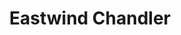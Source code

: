 ---
layout: place
title: "Eastwind Chandler"
permalink: /arizona/chandler/eastwind-chandler.html
stateAbbr: AZ
stateName: Arizona
cityName: Chandler
seo:
  name: "Eastwind Chandler"
  type: Restaurant
  links: https://www.facebook.com/EastwindSushi/
description: "Eastwind Chandler serves delicious sushi in Chandler, Arizona. Try fresh Japanese dishes for a great dining experience. "
place_id: ChIJjXHIYhCqK4cRMcY6eXYJhGs
photos:
  - name: >-
      places/ChIJjXHIYhCqK4cRMcY6eXYJhGs/photos/AeeoHcKQ-V7D4pavtYufFSw1Q2e6zjqBya315RqpW1xo89zIB7ntCUCR3xS26C1_jgOxfa1_ttBOkQNmirzQjGGDtS_Oq6_nViVVs6ymZzYsO4LWoMmKMxA1LpAtdYODdDn1RT8lAFTGgiMJDVmVsx4T6Eu8ewsAvRQ2CRODwurPRc4f9vpIt_V3Lw01pQupdnIW2mYX_7qvik9QCOZwStdPRitkbnxiTaRADYiinNbXFuKGxIye8oc58Un-nOF1bJaaTN1RIn_RdL7ABIG-zpV6wG_Md2gn2NAX7W-T3bfdi1k14Um94Ge7G6bVlrG5LQQeG36wzJy3aecJUghZCgUITsvC87R0-9P-KeGkahbKepQCJf2ks-sqFfpPkslrnWLuYffSO6wDbq25d3Q7NvoU2PbG6VE5KDXpQmONY_DaXFMu7w
    widthPx: 3024
    heightPx: 2025
    authorAttributions:
      - displayName: J.B. Chandler
        uri: https://maps.google.com/maps/contrib/103471665700905615546
        photoUri: >-
          https://lh3.googleusercontent.com/a-/ALV-UjUQm7AtX9lKnS0sSjA8jzahBnHwLlBVW4zXJna35JoUB0_WXgQXBQ=s100-p-k-no-mo
    flagContentUri: >-
      https://www.google.com/local/imagery/report/?cb_client=maps_api_places.places_api&image_key=!1e10!2sCIHM0ogKEICAgMCAzefOGQ&hl=en-US
    googleMapsUri: >-
      https://www.google.com/maps/place//data=!3m4!1e2!3m2!1sCIHM0ogKEICAgMCAzefOGQ!2e10!4m2!3m1!1s0x872baa1062c8718d:0x6b840976793ac631
  - name: >-
      places/ChIJjXHIYhCqK4cRMcY6eXYJhGs/photos/AeeoHcJum6UzqanDC0l5Ncx57B1Z7nfInzPxTro3ZvQ-HV7wVYZvbtC2zwroxzwlQCr3N5Lkd3vpL4FzWBz9W-Z9MLm9NtK7Hv_XmQ3FE9B5lPENypzh8CsWnzROYLZnUP56mvHTnt7KVqP19dVUQnTLnB_Hk7ue-rXT8fkcOusOtq4HcZNAIZm6q2-1zkf8AVeMLxNZVJWQaaUsuarMSOx3RyRsFP61S0gBFmpAjq_5u7knr8a-lRmBwdMkDWx0eyjJou10EwUa9UIAO73OPSncqxyjAzTI-QEOUe-9MUIIxyX2svlUUEZueIBqaIlzDvM4bs9tsrAI8SA5eXXtoW5eT_nx7FFNsdkd2kq4vBUZ8r4Ek-qeCUZDucMbiuAoFVGDe_w1L-1BOlO-G7Of5AU3l7l3uTSieYWa6AZSyi0iZXzQ9ao
    widthPx: 4000
    heightPx: 3000
    authorAttributions:
      - displayName: Shyla Pimentel
        uri: https://maps.google.com/maps/contrib/114881137498260919969
        photoUri: >-
          https://lh3.googleusercontent.com/a-/ALV-UjUOyBWFYbsbHn28QP0pyJ_-Tsc9XB84TTBY3QWhEb7EHyBIR1tAKw=s100-p-k-no-mo
    flagContentUri: >-
      https://www.google.com/local/imagery/report/?cb_client=maps_api_places.places_api&image_key=!1e10!2sCIHM0ogKEICAgIDG2day6gE&hl=en-US
    googleMapsUri: >-
      https://www.google.com/maps/place//data=!3m4!1e2!3m2!1sCIHM0ogKEICAgIDG2day6gE!2e10!4m2!3m1!1s0x872baa1062c8718d:0x6b840976793ac631
  - name: >-
      places/ChIJjXHIYhCqK4cRMcY6eXYJhGs/photos/AeeoHcLWqakQmMjUtoX7b7ZbSpINryyZrafBTtoGjeh71ibrwqePcLXpnNtMlMP0q1jyaBerZsyi3sTTYq3fmdf7P2hLpVWrEVd8LLnVm-GbTa_zF1qD938N0Gech0C2UFTHX-3fEuAdnV2ui7EhNJPD6OE70BQwHHKAnMlMuOucd7ZJfwcxCOgziTP5b4CytgiiEibw9N3gvhOtsbeWryeHyMgltF3eZT_rbyGqEQi1_fbAl37Peua3f9RaR15W7qrThtqGEw9xUJaC83vvT4uCKGvRdkqbkKE6uiya8FTegWe_ojaUVZkMS3ZiplelnUsjfzrKayLKy6cHUfBbbE27zjJO6TILeUP1xgWbRH4JCOtL3N5kPt5V7K-QDe1gcXueAEgbay6VYw4hwjlXL9Svu2E6ghp32BG7jp-N90zxZCs
    widthPx: 4000
    heightPx: 3000
    authorAttributions:
      - displayName: edb vista
        uri: https://maps.google.com/maps/contrib/109340837297122734163
        photoUri: >-
          https://lh3.googleusercontent.com/a-/ALV-UjUopDmISsSCd44YHfhq651C-IFcb3y0Cfr7kRerg2k0-x3SK8Ud=s100-p-k-no-mo
    flagContentUri: >-
      https://www.google.com/local/imagery/report/?cb_client=maps_api_places.places_api&image_key=!1e10!2sCIHM0ogKEICAgICq_PLjSw&hl=en-US
    googleMapsUri: >-
      https://www.google.com/maps/place//data=!3m4!1e2!3m2!1sCIHM0ogKEICAgICq_PLjSw!2e10!4m2!3m1!1s0x872baa1062c8718d:0x6b840976793ac631
  - name: >-
      places/ChIJjXHIYhCqK4cRMcY6eXYJhGs/photos/AeeoHcJXsHTkBApHHzaX1ih_yOZ-ZvAaQARe2PGjjRHNCChNGAABwCqBkGaFa1__muccgaTRGK4P66BnQe38rUDqHKFqssV4vr5MeyIE7eOS86qji1y3LKTqMIAV2Ock8gIJuWnRazvurJrzCoHmYsZEI9-DPDoRJ0oiezlnRBZKjbZYpuKRmagBhnRkv3scFv5nwIezU-Gi5tAuz86gl_nHYbMmMloN9jjK2BdV0tTvNv2xBRccENxx-ZkdOffmVGtdx7LnfduroIFQ1E1KImBQZoQDCTnrD1miIo4Ny8YKdezz1Pxn3M0WYMNZBDGIZk8BZgY6GbWkUH1z_j-CBTqEQH1un4eJ8u5fJt5qYvVibbnrHfIfBqnmw2Jbk9cKHYliHAXerGi07SSnkLAxan-2LY3YM8q1rfYcZC32_5ukDrdjia71
    widthPx: 3874
    heightPx: 2906
    authorAttributions:
      - displayName: Patrick Murphy
        uri: https://maps.google.com/maps/contrib/118047827104495690276
        photoUri: >-
          https://lh3.googleusercontent.com/a-/ALV-UjUGsBGspAH-U7Cf-7LZmh9IS-08Nc5H05OJ_Ln1cgC8etuX_wCr=s100-p-k-no-mo
    flagContentUri: >-
      https://www.google.com/local/imagery/report/?cb_client=maps_api_places.places_api&image_key=!1e10!2sCIHM0ogKEICAgICjruOs_QE&hl=en-US
    googleMapsUri: >-
      https://www.google.com/maps/place//data=!3m4!1e2!3m2!1sCIHM0ogKEICAgICjruOs_QE!2e10!4m2!3m1!1s0x872baa1062c8718d:0x6b840976793ac631
  - name: >-
      places/ChIJjXHIYhCqK4cRMcY6eXYJhGs/photos/AeeoHcKOBiLg6tujXHSgkhelAc2K7EBLas6r4cnSFJkuvbWQC46jIj7XKzhPG1a8m3cqkZ8ZIXH_cII1tJEgpP5zINnVkNRjY5Y_YkPlSy5McOg7KmmajlSo3JZZQXlgZQXKNticAh0OCKKI-tSC2oa4AUvCg_rvW5USdFyA87gbxql5EUC4ueyeWs8_MU_J_wqacEQJrsXxUK2Vx73Fgi_7zNdqwt4jQ_WXoueMSrs-_7qWvMpeAvocr8EBgffqwLcL2s3wcjmmTLoHmwMoHbtTFZP4lY6I7kNpDdZ9Y48WmLKtRThp76FqsfLlXOBZv-Qtkt0a9gNLa_thU-w9r55TTgVpPPV2YgizIZwxW7v6tE7QMh36eQXDcBGb_bdzdeVKUdRndS3Ycl6T4doF8eo1aVb6Yr9KlX2gglQBUnQ4jNJo1w
    widthPx: 3000
    heightPx: 4000
    authorAttributions:
      - displayName: Tyson Willard
        uri: https://maps.google.com/maps/contrib/118181508088334054942
        photoUri: >-
          https://lh3.googleusercontent.com/a-/ALV-UjXXarokGL69JYeD6zvGp82OXscNOH_zVenUO_viTbLFCYWrkEQLdQ=s100-p-k-no-mo
    flagContentUri: >-
      https://www.google.com/local/imagery/report/?cb_client=maps_api_places.places_api&image_key=!1e10!2sCIHM0ogKEICAgICmuYCBJg&hl=en-US
    googleMapsUri: >-
      https://www.google.com/maps/place//data=!3m4!1e2!3m2!1sCIHM0ogKEICAgICmuYCBJg!2e10!4m2!3m1!1s0x872baa1062c8718d:0x6b840976793ac631
  - name: >-
      places/ChIJjXHIYhCqK4cRMcY6eXYJhGs/photos/AeeoHcKOPBnJW9pNck-L0FS3Jn5UmBEyTxccVhXxyygpYjw_VwJUuEl6PqKjhZn5hJZEK_w8OwSUlhmrqEAUFo9R5yE9d_oKIWqVPDUvMNDnJMgShClvBZL_L4NpMY1olhlwRa2YsRUKOU52QHlAEoKwtZtlKTc1o9sXUfgLhkC9PM03hfTSv79eh69o5LVh43APM3CoJ9qC4wxuqlD5u_I5fO5rxdWGXDaRCEJvaIiXavDlR2IB5X6UT-JDz8ouWSQfP1opkl-kuBnRQ1rYiyYUINGEZ2kgxYI5dvK3TK9KqW_TzWcM1nkw3rJPd9XzMfpr_GHvhBNekXwxqK-3t6hOUg2_YqAQRCXdPrP_aqajdbUMSt786u5_7O7-VxWXyHVmyr-cer8K6KqblY_DT-6eIKa-DuD2F95pEwC-OzUCpLMruIc
    widthPx: 4032
    heightPx: 3024
    authorAttributions:
      - displayName: Marita Whitaker
        uri: https://maps.google.com/maps/contrib/100512942393648840070
        photoUri: >-
          https://lh3.googleusercontent.com/a-/ALV-UjWN76VKCkoyIyq_JRbiflDAPg5qOEVx5ehus0HV_DIr33wY70J24w=s100-p-k-no-mo
    flagContentUri: >-
      https://www.google.com/local/imagery/report/?cb_client=maps_api_places.places_api&image_key=!1e10!2sCIHM0ogKEICAgID4-aSTxgE&hl=en-US
    googleMapsUri: >-
      https://www.google.com/maps/place//data=!3m4!1e2!3m2!1sCIHM0ogKEICAgID4-aSTxgE!2e10!4m2!3m1!1s0x872baa1062c8718d:0x6b840976793ac631
  - name: >-
      places/ChIJjXHIYhCqK4cRMcY6eXYJhGs/photos/AeeoHcLaLcz4SB296OD5s83ZwYE78Z7mv_OWEiVA7gSrIKH5V4jbC6XuQ3ZuaJBRT-LiVZwkQjijIaNe1hcChicM-dZB1yF_OnH_wKvvchqMDxBCOIlJY07NaCi46_2nKeb0D0QMRn224Zg0mY_2pcmRPlXrCWFZdmXiCkMUfQArgiE4897uVG0yzO290hNVcSPFlgWR0HhP2X_koufEb9lpqlcbQDjBuzNa_G49Y9KLsTTg5G-TGL-tE-tpK6GIAjG17h6cMYZ4DHw7-Heh7pNrK0B5gqjd-n08G2BetZBIwP2tvaguytjYoPYda7iYJzBsF4jjO7-NNMAV6Hw98nf1A9qyxW-ChKBCgyIgdG72DkFLHMztlORckLVAvlO62U4M11U5EjC7UN1md7-RswvTal5sUYj4q99AGbqFJndSD_2jHrbx
    widthPx: 4032
    heightPx: 3024
    authorAttributions:
      - displayName: Angella M
        uri: https://maps.google.com/maps/contrib/117681929785605395337
        photoUri: >-
          https://lh3.googleusercontent.com/a-/ALV-UjVb_eoau5tD1pD7BozFpqWnsr6tzUknvT6m3XGn1EjcAAlPj5oKOQ=s100-p-k-no-mo
    flagContentUri: >-
      https://www.google.com/local/imagery/report/?cb_client=maps_api_places.places_api&image_key=!1e10!2sCIHM0ogKEICAgICyy6r35gE&hl=en-US
    googleMapsUri: >-
      https://www.google.com/maps/place//data=!3m4!1e2!3m2!1sCIHM0ogKEICAgICyy6r35gE!2e10!4m2!3m1!1s0x872baa1062c8718d:0x6b840976793ac631
  - name: >-
      places/ChIJjXHIYhCqK4cRMcY6eXYJhGs/photos/AeeoHcKPk-mQzWysAmZLB1rMSZn9RNLkxcIaCg9g8Jp4x004VBZxZzsYJHxlh2jrYaZeb4oA557BqZhgXtch1D4JVK3h7abOYV6cuAsaer_e_I90QAgKL26KkFSVO6Di07jc0Sf16ET1rq-vXGob2ri-PDi-Xzd3sjA5JB7zcE45j1MD_bs5CfU509W3N1YhEgPUydLSIhmzRBF0M2GZye9bMNTg6X2jUTkT-cb8MolXF7eJ9F_UMANZ_W3c8_dl6RpJCxrIwHBoYgoF7Onmvf2GHavvJqLEBdJCovS7SqAevXe8HviFywH4kCIAlNGiHb8tpQCQvsjQricpyycHQ8d2kHJCO0BkQ-ZXtQ6MAVTSmINQdNrognTibTetrGE8zOd2yohK-f57-ki339XaIlsQLUnscx1xczyC3z18kb0PJ_L0Kg
    widthPx: 4032
    heightPx: 3024
    authorAttributions:
      - displayName: Mayra Martinez
        uri: https://maps.google.com/maps/contrib/117991831046237305312
        photoUri: >-
          https://lh3.googleusercontent.com/a/ACg8ocKaJe5BifOHx1NV4iTTHztVvNsTMtNDPkJefYxOJLPSU5MwlQ=s100-p-k-no-mo
    flagContentUri: >-
      https://www.google.com/local/imagery/report/?cb_client=maps_api_places.places_api&image_key=!1e10!2sCIHM0ogKEICAgIDn8t2OSQ&hl=en-US
    googleMapsUri: >-
      https://www.google.com/maps/place//data=!3m4!1e2!3m2!1sCIHM0ogKEICAgIDn8t2OSQ!2e10!4m2!3m1!1s0x872baa1062c8718d:0x6b840976793ac631
  - name: >-
      places/ChIJjXHIYhCqK4cRMcY6eXYJhGs/photos/AeeoHcIfnYggQz5qOI7C51qzm2jOF8H_Ox_aHZw1hFt7jSuAkU1g9UAqnvtelWMkCfBw5lj0Ey8chQsUDU2frojb-Lk3zIZbhYvcrOq2_AhCi7LGBHACvPBZOPHwLle2WBvroUyohF85ZjgCKdcKVtghfNkiT-Ci7P83G0pDak0jgtJEHTtJPtgh8Jc1I7WutDa8DjN2vjsPz38ydRnOkoOBOk8bLm65SWNJuDdfYNGN4-V-mVm0TCE04MWfIzc5_9V1XQUAfWXAEY4VxlFEx8WbEcgwFjGTyIq5Q4oPSGL8Ph8--mBuo5UgOWSLk-J5d-CWEumPD6asofXIGQvq9eTUT5Rtv1a72Phblni_A1aInnqB0P8PwoXDy9JsaTm65-iBwMQJke0XM4AVeLQ_BtiSEtRarml42ngpsOxE_eegssBUrA
    widthPx: 3024
    heightPx: 4032
    authorAttributions:
      - displayName: Crystal Ferrante
        uri: https://maps.google.com/maps/contrib/116699041175553166081
        photoUri: >-
          https://lh3.googleusercontent.com/a-/ALV-UjXDcaBdjyPzYoklbLJM4gY9ZmTvHaT48MG4DI2yThRjv5ZIGkLZ6w=s100-p-k-no-mo
    flagContentUri: >-
      https://www.google.com/local/imagery/report/?cb_client=maps_api_places.places_api&image_key=!1e10!2sCIHM0ogKEICAgIDC2-a7eg&hl=en-US
    googleMapsUri: >-
      https://www.google.com/maps/place//data=!3m4!1e2!3m2!1sCIHM0ogKEICAgIDC2-a7eg!2e10!4m2!3m1!1s0x872baa1062c8718d:0x6b840976793ac631
  - name: >-
      places/ChIJjXHIYhCqK4cRMcY6eXYJhGs/photos/AeeoHcKCAXsDQAqyn1yKLkOtq79sk7wCCOfOMEB8Qp4geDSCgIKJ2KaT5O94WWHyDy-w8PvrgHj5lKpOibHmCnMwz30pHBDJYOcTCOaEyvZWc_IGFfpSjGWN-gyP-qljgXu10oyUU7U1E8eqfWks_YTuAoxNss5lqpLg8AAAXGS1BUEQG2hkzqF1wROIaKGeivBowXFgdohsdGYfJg7vHIyj6V3sSk-nrz0TflyJoctK59ecllVr4c7DT9dqr5jJ5sywhtB5ttGih4BiIoxSjALzqXA1W_u54JedMUGnvhWZTmXzVMLeBPJ7kNvCRAP2KW-uO6CgYZiD_lugHUNo2aEmTWKd7rqnoFFNH0FGGlFuVHjXafEBGMu3KAQ-PGDJUH5NRTy9qax3Z-pQG7Olc6XakoIo8tvtPTk_7HmjiYcs5NI4xw
    widthPx: 4000
    heightPx: 1800
    authorAttributions:
      - displayName: Jay R
        uri: https://maps.google.com/maps/contrib/107057173832632034353
        photoUri: >-
          https://lh3.googleusercontent.com/a-/ALV-UjXispA04FtGd9witxV_l2Ri6nmTKzxbEqr8_WqGqBOrj2ZXS9lP=s100-p-k-no-mo
    flagContentUri: >-
      https://www.google.com/local/imagery/report/?cb_client=maps_api_places.places_api&image_key=!1e10!2sCIHM0ogKEICAgICByOGfQQ&hl=en-US
    googleMapsUri: >-
      https://www.google.com/maps/place//data=!3m4!1e2!3m2!1sCIHM0ogKEICAgICByOGfQQ!2e10!4m2!3m1!1s0x872baa1062c8718d:0x6b840976793ac631
address: 58 W Buffalo St, Chandler, AZ 85225, USA
street: 58 W Buffalo St
city: Chandler
state: AZ
zip: '85225'
country: USA
neighborhood: Downtown
latitude: '33.304756'
longitude: '-111.842137'
accessibility_options:
  wheelchairAccessibleParking: true
  wheelchairAccessibleEntrance: true
  wheelchairAccessibleRestroom: true
  wheelchairAccessibleSeating: true
business_status: OPERATIONAL
name: Eastwind Chandler
google_maps_links:
  directionsUri: >-
    https://www.google.com/maps/dir//''/data=!4m7!4m6!1m1!4e2!1m2!1m1!1s0x872baa1062c8718d:0x6b840976793ac631!3e0
  placeUri: https://maps.google.com/?cid=7747327663428781617
  writeAReviewUri: >-
    https://www.google.com/maps/place//data=!4m3!3m2!1s0x872baa1062c8718d:0x6b840976793ac631!12e1
  reviewsUri: >-
    https://www.google.com/maps/place//data=!4m4!3m3!1s0x872baa1062c8718d:0x6b840976793ac631!9m1!1b1
  photosUri: >-
    https://www.google.com/maps/place//data=!4m3!3m2!1s0x872baa1062c8718d:0x6b840976793ac631!10e5
primary_type: Sushi Restaurant
opening_hours:
  regular: null
  current: null
secondary_opening_hours:
  regular:
    weekdayDescriptions: null
    type: null
  current:
    weekdayDescriptions: null
    type: null
phone: (480) 855-7451
price_level: PRICE_LEVEL_INEXPENSIVE
price_range: $10 &ndash; $20
rating: '4.2'
rating_count: 870
website: https://www.facebook.com/EastwindSushi/
reviews: null
parking_options: null
payment_options: null
allow_dogs: null
curbside_pickup: null
delivery: null
dine_in: null
good_for_children: null
good_for_groups: null
good_for_sports: null
live_music: null
menu_for_children: null
outdoor_seating: null
reservable: null
restroom: null
serves_beer: null
serves_breakfast: null
serves_brunch: null
serves_cocktails: null
serves_coffee: null
serves_dinner: null
serves_dessert: null
serves_lunch: null
serves_vegetarian_food: null
serves_wine: null
takeout: null
summary: null

---